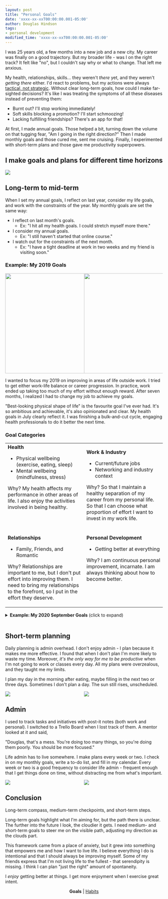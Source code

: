 ```yaml
---
layout: post
title: "Personal Goals"
date: 'xxxx-xx-xxT00:00:00.001-05:00'
author: Douglas Hindson
tags: 
- personal development
modified_time: 'xxxx-xx-xxT00:00:00.001-05:00'
---
```


I was 25 years old, a few months into a new job and a new city. My career was finally on a good trajectory. But my broader life - was I on the right track? It felt like "no", but I couldn't say why or what to change. That left me anxious.

My health, relationships, skills... they weren't *there* yet, and they weren't *getting there* either. I'd react to problems, but my actions were always [tactical, not strategic](https://en.wikipedia.org/wiki/Tactic_(method)#Distinction_from_strategy). Without clear long-term goals, how could I make far-sighted decisions? It's like I was treating the symptoms of all these diseases instead of preventing them:

- Burnt out? I'll stop working immediately!
- Soft skills blocking a promotion? I'll start schmoozing!
- Lacking fulfilling friendships? There's an app for that!

At first, I made annual goals. Those helped a bit, turning down the volume on that tugging fear, "Am I going in the right direction?" Then I made monthly goals and those cured me, sent me cruising. Finally, I experimented with short-term plans and those gave me productivity superpowers.

## I make goals and plans for different time horizons

<img src="https://i.imgur.com/vEWvpZz.jpg"><br/>

## Long-term to mid-term

When I set my annual goals, I reflect on last year, consider my life goals, and work with the constraints of the year. My monthly goals are set the same way:
* I reflect on last month's goals.
  * Ex: "I hit all my health goals. I could stretch myself more there."
* I consider my annual goals.
  * Ex: "I still haven't started that online course."
* I watch out for the constraints of the next month.
  * Ex: "I have a tight deadline at work in two weeks and my friend is visiting soon."

### Example: My 2019 Goals

<div class="row" style="display:flex">
  <div class="column">
    <img style="height:320px;" src="https://i.imgur.com/PxpOAYA.jpg"><br/>
  </div>
  <div class="column">
    <img style="height:320px;" src="https://i.imgur.com/e2GBppV.jpg"><br/>
  </div>
</div>

I wanted to focus my 2019 on improving in areas of life outside work. I tried to get either work-life balance or career progression. In practice, work ended up taking too much of my effort without enough reward. After seven months, I realized I had to change my job to achieve my goals.

"Best-looking physical shape of life" is the favourite goal I've ever had. It's so ambitious and achievable, it's also opinionated and clear. My health goals in July clearly reflect it. I was finishing a bulk-and-cut cycle, engaging health professionals to do it better the next time.

### Goal Categories

<table>
<tr>
<td style="vertical-align:top">
<strong>Health</strong>
<ul>
<li style="font-size:1em">Physical wellbeing (exercise, eating, sleep)</li>
<li style="font-size:1em">Mental wellbeing (mindfulness, stress)</li>
</ul>

Why? My health affects my performance in other areas of life. I also enjoy the activities involved in being healthy.
</td>
<td style="vertical-align:top">

<strong>Work & Industry</strong>
<ul>
<li style="font-size:1em">Current/future jobs</li>
<li style="font-size:1em">Networking and industry context</li>
</ul>

Why? So that I maintain a healthy separation of my career from my personal life. So that I can choose what proportion of effort I want to invest in my work life.
<br><br>
</td>
</tr>
<tr>
<td style="vertical-align:top">
<strong>Relationships</strong>
<ul>
<li style="font-size:1em">Family, Friends, and Romantic</li>
</ul>

Why? Relationships are important to me, but I don't put effort into improving them. I need to bring my relationships to the forefront, so I put in the effort they deserve.
</td>
<td style="vertical-align:top">
<strong>Personal Development</strong>
<ul><li style="font-size:1em">Getting better at everything</li></ul>

Why? I am continuous personal improvement, incarnate. I am always thinking about how to become better.

</td>
</tr>
</table>

<details>
<summary><b>Example: My 2020 September Goals</b> (click to expand)</summary>

<img src="https://i.imgur.com/j757WHA.jpg" style="width: 50rem; height: auto;"><br/>

I'm in a good place when most of my goals have to do with building or maintaining <a href="/habits">habits</a>.

In meat-space, how do I write goals? Sometime between 6am-6pm, I get a tea or coffee and sit in my favourite place to drink it. I write, pen and paper, for 20-60min. What I write usually sucks, but I get better at it over time. I learned to enjoy the activity and now I look forward to it.

</details>
<br/>

## Short-term planning

Daily planning is admin overhead. I don't enjoy admin - I plan because it makes me more effective. I found that when I don't plan I'm more likely to waste my time. Moreover, *it's the only way for me to be productive* when I'm not going to work or classes every day. All my plans were overzealous, and they taught me my limits.

I plan my day in the morning after eating, maybe filling in the next two or three days. Sometimes I don't plan a day. The sun still rises, unscheduled.

<div class="row" style="display:flex">
  <div class="column">
    <img src="https://i.imgur.com/4XcLZsA.jpg"><br/>
  </div>
  <div class="column">
    <img src="https://i.imgur.com/V5HF9mO.jpg"><br/>
  </div>
</div>

## Admin

I used to track tasks and initiatives with post-it notes (both work and personal). I switched to a Trello Board when I lost track of them. A mentor looked at it and said,

"Douglas, that's a mess. You're doing too many things, so you're doing them poorly. You should be more focused."

Life admin has to live somewhere. I make plans every week or two. I check in on my monthly goals, write a to-do list, and fill in my calendar. Every week or two is a good frequency to consider life admin - frequent enough that I get things done on time, without distracting me from what's important.

<div class="row" style="display:flex">
  <div class="column">
    <img src="https://i.imgur.com/cBH70HP.jpg"><br/>
  </div>
  <div class="column">
    <img src="https://i.imgur.com/IrbAA5S.jpg"><br/>
  </div>
</div>

## Conclusion

Long-term compass, medium-term checkpoints, and short-term steps.

Long-term goals highlight what I'm aiming for, but the path there is unclear. The further into the future I look, the cloudier it gets. I need medium- and short-term goals to steer me on the visible path, adjusting my direction as the clouds part.

This framework came from a place of anxiety, but it grew into something that empowers me and how I want to live life. I believe everything I do is intentional and that I should always be improving myself. Some of my friends express that I'm not living life to the fullest - that serendipity is missing. I think I can plan "just the right" amount of spontaneity.

I _enjoy_ getting better at things. I get more enjoyment when I exercise great intent.

<p style="text-align:center;"><b>Goals</b> | <a href="/habits">Habits</a></p>
